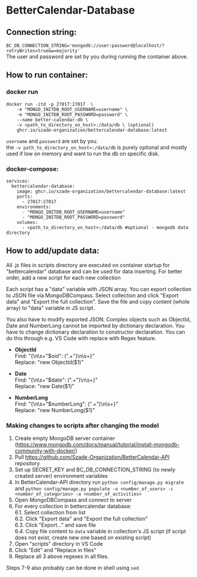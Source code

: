 # BetterCalendar-Database

## Connection string:
`BC_DB_CONNECTION_STRING='mongodb://user:password@localhost/?retryWrites=true&w=majority'`  
The user and password are set by you during running the container above.

## How to run container:

### docker run

```
docker run -itd -p 27017:27017  \
    -e "MONGO_INITDB_ROOT_USERNAME=username" \
    -e "MONGO_INITDB_ROOT_PASSWORD=password" \
    --name better-calendar-db \
    -v <path_to_directory_on_host>:/data/db \ (optional)
    ghcr.io/szade-organization/bettercalendar-database:latest
```
`username` and `password` are set by you.  
the `-v path_to_directory_on_host>:/data/db` is purely optional and mostly used if low on memory and want to run the db on specific disk.  
  
### docker-compose:

```
services:
  bettercalendar-database:
    image: ghcr.io/szade-organization/bettercalendar-database:latest
    ports:
      - 27017:27017
    environments:
      - "MONGO_INITDB_ROOT_USERNAME=username"
      - "MONGO_INITDB_ROOT_PASSWORD=password"
    volumes:
      - <path_to_directory_on_host>:/data/db #optional - mongodb data directory
```

## How to add/update data:

All .js files in scripts directory are executed on container startup for "bettercalendar" database and can be used for data inserting. For better order, add a new script for each new collection

Each script has a "data" variable with JSON array. You can export collection to JSON file via MongoDBCompass. Select collection and click "Export data" and "Export the full collection". Save the file and copy content (whole array) to "data" variable in JS script.

You also have to modify exported JSON. Complex objects such as ObjectId, Date and NumberLong cannot be imported by dictionary declaration. You have to change dictionary declaration to constructor declaration. You can do this through e.g. VS Code with replace with Regex feature.

- **ObjectId**\
Find: "\{\n\s+"\$oid": (".+")\n\s+\}"\
Replace: "new ObjectId($1)"

- **Date**\
Find: "\{\n\s+"\$date": (".+")\n\s+\}"\
Replace: "new Date($1)"

- **NumberLong**\
Find: "\{\n\s+"\$numberLong": (".+")\n\s+\}"\
Replace: "new NumberLong($1)"

### Making changes to scripts after changing the model

1. Create empty MongoDB server container (https://www.mongodb.com/docs/manual/tutorial/install-mongodb-community-with-docker/)
2. Pull https://github.com/Szade-Organization/BetterCalendar-API repository
3. Set up SECRET_KEY and BC_DB_CONNECTION_STRING (to newly created server) environment variables
4. In BetterCalendar-API directory run `python config/manage.py migrate` and `python config/manage.py populate -u <number_of_users> -c <number_of_categories> -a <number_of_activities>` 
5. Open MongoDBCompass and connect to server
6. For every collection in bettercalendar database:\
6.1. Select collection from list\
6.2. Click "Export data" and "Export the full collection"\
6.3. Click "Export..." and save file\
6.4. Copy file content to `data` variable in collection's JS script (if script does not exist, create new one based on existing script)
7. Open "scripts" directory in VS Code
8. Click "Edit" and "Replace in files"
9. Replace all 3 above regexes in all files.

Steps 7-9 also probably can be done in shell using `sed`
